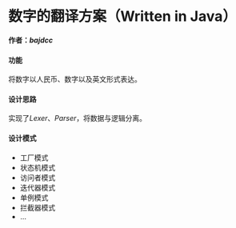 # 数字的翻译方案（Written in Java） #

**作者：*bajdcc***

#### 功能 ####
将数字以人民币、数字以及英文形式表达。

#### 设计思路 ####
实现了*Lexer*、*Parser*，将数据与逻辑分离。

#### 设计模式 ####
- 工厂模式
- 状态机模式
- 访问者模式
- 迭代器模式
- 单例模式
- 拦截器模式
- ...
